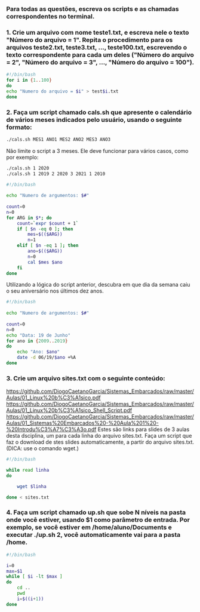 ### Para todas as questões, escreva os scripts e as chamadas correspondentes no terminal.

### 1. Crie um arquivo com nome teste1.txt, e escreva nele o texto "Número do arquivo = 1". Repita o procedimento para os arquivos teste2.txt, teste3.txt, ..., teste100.txt, escrevendo o texto correspondente para cada um deles ("Número do arquivo = 2", "Número do arquivo = 3", ..., "Número do arquivo = 100").
```bash
#!/bin/bash
for i in {1..100}
do
echo "Numero do arquivo = $i" > test$i.txt
done
```

### 2. Faça um script chamado cals.sh que apresente o calendário de vários meses indicados pelo usuário, usando o seguinte formato:
```bash
./cals.sh MES1 ANO1 MES2 ANO2 MES3 ANO3
```
Não limite o script a 3 meses. Ele deve funcionar para vários casos, como por exemplo:
```bash
./cals.sh 1 2020
./cals.sh 1 2019 2 2020 3 2021 1 2010
```
```bash
#!/bin/bash
 
echo "Numero de argumentos: $#"
 
count=0
n=0
for ARG in $*; do
	count=`expr $count + 1`
	if [ $n -eq 0 ]; then
		mes=$(($ARG)) 
		n=1
	elif [ $n -eq 1 ]; then	
		ano=$(($ARG)) 
		n=0
		cal $mes $ano
	fi
done
```

Utilizando a lógica do script anterior, descubra em que dia da semana caiu o seu aniversário nos últimos dez anos.

```bash
#!/bin/bash
 
echo "Numero de argumentos: $#"
 
count=0
n=0
echo "Data: 19 de Junho"
for ano in {2009..2019} 
do
	echo "Ano: $ano" 
	date -d 06/19/$ano +%A
done
```

### 3. Crie um arquivo sites.txt com o seguinte conteúdo:

https://github.com/DiogoCaetanoGarcia/Sistemas_Embarcados/raw/master/Aulas/01_Linux%20b%C3%A1sico.pdf
https://github.com/DiogoCaetanoGarcia/Sistemas_Embarcados/raw/master/Aulas/01_Linux%20b%C3%A1sico_Shell_Script.pdf
https://github.com/DiogoCaetanoGarcia/Sistemas_Embarcados/raw/master/Aulas/01_Sistemas%20Embarcados%20-%20Aula%201%20-%20Introdu%C3%A7%C3%A3o.pdf
Estes são links para slides de 3 aulas desta dsciplina, um para cada linha do arquivo sites.txt. Faça um script que faz o download de stes slides automaticamente, a partir do arquivo sites.txt. (DICA: use o comando wget.)

```bash
#!/bin/bash

while read linha
do

	wget $linha

done < sites.txt

```

### 4. Faça um script chamado up.sh que sobe N níveis na pasta onde você estiver, usando $1 como parâmetro de entrada. Por exemplo, se você estiver em /home/aluno/Documents e executar ./up.sh 2, você automaticamente vai para a pasta /home.

```bash
#!/bin/bash

i=0
max=$1
while [ $i -lt $max ]
do
	cd ..
	pwd
	i=$((i+1))
done
```
